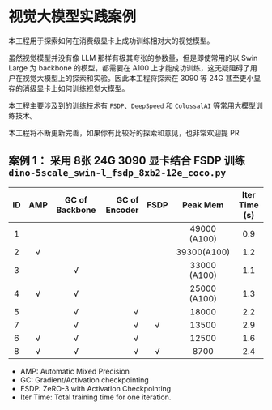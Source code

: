 # 视觉大模型实践案例

本工程用于探索如何在消费级显卡上成功训练相对大的视觉模型。

虽然视觉模型并没有像 LLM 那样有极其夸张的参数量，但是即使常用的以 Swin Large 为 backbone 的模型，都需要在 A100 上才能成功训练，这无疑阻碍了用户在视觉大模型上的探索和实验。因此本工程将探索在 3090 等 24G 甚至更小显存的消级显卡上如何训练视觉大模型。

本工程主要涉及到的训练技术有 `FSDP`、`DeepSpeed` 和 `ColossalAI` 等常用大模型训练技术。

本工程将不断更新完善，如果你有比较好的探索和意见，也非常欢迎提 PR

## 案例 1： 采用 8张 24G 3090 显卡结合 FSDP 训练 `dino-5scale_swin-l_fsdp_8xb2-12e_coco.py`

| ID | AMP | GC of Backbone | GC of Encoder | FSDP |   Peak Mem   | Iter Time (s) |
|:--:|:---:|:--------------:|--------------:|:----:|:------------:|:-------------:|
| 1  |     |                |               |      | 49000 (A100) |      0.9      |
| 2  |  √  |                |               |      | 39300(A100)  |      1.2      |
| 3  |     |       √        |               |      | 33000 (A100) |      1.1      |
| 4  |  √  |       √        |               |      | 25000 (A100) |      1.3      |
| 5  |     |       √        |            √  |      |    18000     |      2.2      |
| 7  |     |        √        |             √ |   √   |    13500     |      2.9      |
| 6  |  √  |       √        |             √ |      |    12500     |      1.6      |
| 8  |  √   |        √        |             √ |   √   |     8700     |      2.4      |

- AMP: Automatic Mixed Precision
- GC: Gradient/Activation checkpointing
- FSDP: ZeRO-3 with Activation Checkpointing
- Iter Time: Total training time for one iteration.

